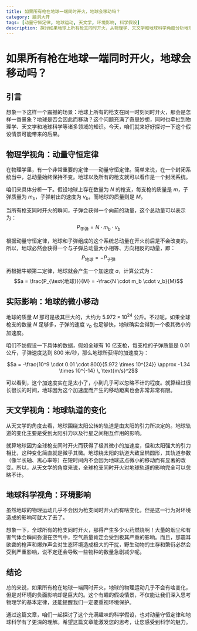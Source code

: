 ```yaml
---
title: 如果所有枪在地球一端同时开火，地球会移动吗？
category: 脑洞大开
tags: [动量守恒定律, 地球运动, 天文学, 环境影响, 科学假设]
description: 探讨如果地球上所有枪支同时开火，从物理学、天文学和地球科学角度分析地球是否会移动，以及这一假设对环境的影响，带你领略科学假设背后的知识魅力。
---
```

# 如果所有枪在地球一端同时开火，地球会移动吗？
## 引言

想象一下这样一个震撼的场景：地球上所有的枪支在同一时刻同时开火，那会是怎样一番景象？地球是否会因此而移动？这个问题充满了奇思妙想，同时也牵扯到物理学、天文学和地球科学等诸多领域的知识。今天，咱们就来好好探讨一下这个假设情景可能带来的后果。

## 物理学视角：动量守恒定律

在物理学里，有一个非常重要的定律——动量守恒定律。简单来说，在一个封闭系统当中，总动量始终保持不变。地球以及所有的枪支就可以看作是一个封闭系统。

咱们来具体分析一下。假设地球上存在数量为 $N$ 的枪支，每支枪的质量是 $m$，子弹质量为 $m_b$，子弹射出的速度为 $v_b$，而地球的质量则是 $M$。

当所有枪支同时开火的瞬间，子弹会获得一个向前的动量，这个总动量可以表示为：
$$P_{\text{子弹}} = N \cdot m_b \cdot v_b$$

根据动量守恒定律，地球和子弹组成的这个系统总动量在开火前后是不会改变的。所以，地球必然会获得一个与子弹总动量大小相等、方向相反的动量，即：
$$P_{\text{地球}} = -P_{\text{子弹}}$$

再根据牛顿第二定律，地球就会产生一个加速度 $a$，计算公式为：
$$a = \frac{P_{\text{地球}}}{M} = -\frac{N \cdot m_b \cdot v_b}{M}$$

## 实际影响：地球的微小移动

地球的质量 $M$ 那可是极其巨大的，大约为 $5.972 \times 10^{24}$ 公斤。不过呢，如果全球枪支的数量 $N$ 足够多，子弹的速度 $v_b$ 也足够快，地球确实会得到一个极其微小的加速度。

咱们不妨假设一下具体的数据，假如全球有 10 亿支枪，每支枪的子弹质量是 0.01 公斤，子弹速度达到 800 米/秒，那么地球所获得的加速度为：

$$a = -\frac{10^9 \cdot 0.01 \cdot 800}{5.972 \times 10^{24}} \approx -1.34 \times 10^{-14} \, \text{m/s}^2$$

可以看到，这个加速度实在是太小了，小到几乎可以忽略不计的程度。就算经过很长很长的时间，地球因为这个加速度而产生的移动距离也会非常非常有限。

## 天文学视角：地球轨道的变化

从天文学的角度去看，地球围绕太阳公转的轨道是由太阳的引力所决定的。地球轨道的变化主要是受到太阳引力以及行星之间相互作用的影响。

就算地球因为全球枪支同时开火而获得了极其微小的加速度，但和太阳强大的引力相比，这种变化简直就是微乎其微。地球绕太阳的轨道大致呈椭圆形，其轨道参数（像半长轴、离心率等）在短时间内不会因为地球这点微小的移动而有显著的改变。所以，从天文学的角度来说，全球枪支同时开火对地球轨道的影响完全可以忽略不计。

## 地球科学视角：环境影响

虽然地球的物理运动几乎不会因为枪支同时开火而有啥变化，但是这一行为对环境造成的影响可就大了去了。

想象一下，全球所有的枪支同时开火，那得产生多少火药燃烧啊！大量的烟尘和有害气体会瞬间弥漫在空气中，空气质量肯定会受到极其严重的影响。而且，那震耳欲聋的枪声和爆炸声会对生态环境造成极大的干扰，野生动物的生存和繁衍必然会受到严重影响，说不定还会导致一些物种的数量急剧减少呢。

## 结论

总的来说，如果所有枪在地球一端同时开火，地球的物理运动几乎不会有啥变化，但是对环境的负面影响却是巨大的。这个有趣的假设情景，不仅能让我们深入思考物理学的基本定律，还能提醒我们一定要重视环境保护。

通过这篇文章，咱们一起探讨了这个充满趣味的科学假设，也对动量守恒定律和地球科学有了更深的理解。希望这篇文章能激发您的思考，让您感受到科学的魅力。